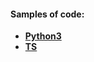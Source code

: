 #### Samples of code:

   - [__Python3__](https://github.com/rtviii/python-sample/blob/master/Individ_T.py)
   - [__TS__](https://github.com/rtviii/ribosome.xyz-frontend.ts/blob/master/src/redux/reducers/Filters/ActionTypes.ts)  



